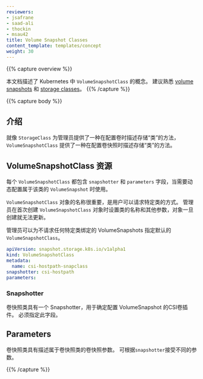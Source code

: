 ```yaml
---
reviewers:
- jsafrane
- saad-ali
- thockin
- msau42
title: Volume Snapshot Classes
content_template: templates/concept
weight: 30
---
```


{{% capture overview %}}

<!-- This document describes the concept of `VolumeSnapshotClass` in Kubernetes. Familiarity
with [volume snapshots](/docs/concepts/storage/volume-snapshots/) and
[storage classes](/docs/concepts/storage/storage-classes) is suggested. -->


本文档描述了 Kubernetes 中 `VolumeSnapshotClass` 的概念。 建议熟悉 [volume snapshots](/docs/concepts/storage/volume-snapshots/) 和 [storage classes](/docs/concepts/storage/storage-classes)。
{{% /capture %}}


{{% capture body %}}

<!-- ## Introduction

Just like `StorageClass` provides a way for administrators to describe the "classes"
of storage they offer when provisioning a volume, `VolumeSnapshotClass` provides a
way to describe the "classes" of storage when provisioning a volume snapshot. -->

## 介绍

就像 `StorageClass` 为管理员提供了一种在配置卷时描述存储“类”的方法，`VolumeSnapshotClass` 提供了一种在配置卷快照时描述存储“类”的方法。

<!-- ## The VolumeSnapshotClass Resource

Each `VolumeSnapshotClass` contains the fields `snapshotter` and `parameters`,
which are used when a `VolumeSnapshot` belonging to the class needs to be
dynamically provisioned.

The name of a `VolumeSnapshotClass` object is significant, and is how users can
request a particular class. Administrators set the name and other parameters
of a class when first creating `VolumeSnapshotClass` objects, and the objects cannot
be updated once they are created.

Administrators can specify a default `VolumeSnapshotClass` just for VolumeSnapshots
that don't request any particular class to bind to.
 -->

## VolumeSnapshotClass 资源

每个 `VolumeSnapshotClass` 都包含 `snapshotter` 和 `parameters` 字段，当需要动态配置属于该类的 `VolumeSnapshot` 时使用。

`VolumeSnapshotClass` 对象的名称很重要，是用户可以请求特定类的方式。 管理员在首次创建 `VolumeSnapshotClass` 对象时设置类的名称和其他参数，对象一旦创建就无法更新。

管理员可以为不请求任何特定类绑定的 VolumeSnapshots 指定默认的 `VolumeSnapshotClass`。


```yaml
apiVersion: snapshot.storage.k8s.io/v1alpha1
kind: VolumeSnapshotClass
metadata:
  name: csi-hostpath-snapclass
snapshotter: csi-hostpath
parameters:
```
<!-- 
### Snapshotter

Volume snapshot classes have a snapshotter that determines what CSI volume plugin is
used for provisioning VolumeSnapshots. This field must be specified.
 -->
### Snapshotter

卷快照类具有一个 Snapshotter，用于确定配置 VolumeSnapshot 的CSI卷插件。 必须指定此字段。

<!-- ## Parameters

Volume snapshot classes have parameters that describe volume snapshots belonging to
the volume snapshot class. Different parameters may be accepted depending on the
`snapshotter`. -->

## Parameters

卷快照类具有描述属于卷快照类的卷快照参数。 可根据`snapshotter`接受不同的参数。

{{% /capture %}}

